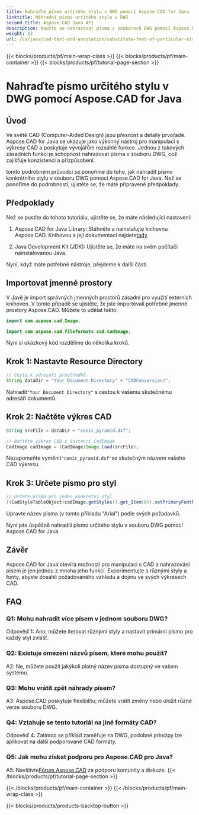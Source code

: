 ```yaml
---
title: Nahraďte písmo určitého stylu v DWG pomocí Aspose.CAD for Java
linktitle: Náhradní písmo určitého stylu v DWG
second_title: Aspose.CAD Java API
description: Naučte se nahrazovat písma v souborech DWG pomocí Aspose.CAD for Java. Podrobný průvodce pro přesné přizpůsobení stylů.
weight: 12
url: /cs/java/cad-text-and-annotation/substitute-font-of-particular-style-in-dwg/
---
```


{{< blocks/products/pf/main-wrap-class >}}
{{< blocks/products/pf/main-container >}}
{{< blocks/products/pf/tutorial-page-section >}}

# Nahraďte písmo určitého stylu v DWG pomocí Aspose.CAD for Java

## Úvod

Ve světě CAD (Computer-Aided Design) jsou přesnost a detaily prvořadé. Aspose.CAD for Java se ukazuje jako výkonný nástroj pro manipulaci s výkresy CAD a poskytuje vývojářům rozsáhlé funkce. Jednou z takových zásadních funkcí je schopnost nahrazovat písma v souboru DWG, což zajišťuje konzistenci a přizpůsobení.

tomto podrobném průvodci se ponoříme do toho, jak nahradit písmo konkrétního stylu v souboru DWG pomocí Aspose.CAD for Java. Než se ponoříme do podrobností, ujistěte se, že máte připravené předpoklady.

## Předpoklady

Než se pustíte do tohoto tutoriálu, ujistěte se, že máte následující nastavení:

1.  Aspose.CAD for Java Library: Stáhněte a nainstalujte knihovnu Aspose.CAD. Knihovnu a její dokumentaci najdete[tady](https://releases.aspose.com/cad/java/).

2. Java Development Kit (JDK): Ujistěte se, že máte na svém počítači nainstalovanou Java.

Nyní, když máte potřebné nástroje, přejdeme k další části.

## Importovat jmenné prostory

V Javě je import správných jmenných prostorů zásadní pro využití externích knihoven. V tomto případě se ujistěte, že jste importovali potřebné jmenné prostory Aspose.CAD. Můžete to udělat takto:

```java
import com.aspose.cad.Image;

import com.aspose.cad.fileformats.cad.CadImage;

```

Nyní si ukázkový kód rozdělíme do několika kroků.

## Krok 1: Nastavte Resource Directory

```java
// Cesta k adresáři prostředků.
String dataDir = "Your Document Directory" + "CADConversion/";
```

 Nahradit`"Your Document Directory"` s cestou k vašemu skutečnému adresáři dokumentů.

## Krok 2: Načtěte výkres CAD

```java
String srcFile = dataDir + "conic_pyramid.dxf";

// Načtěte výkres CAD v instanci CadImage
CadImage cadImage = (CadImage)Image.load(srcFile);
```

 Nezapomeňte vyměnit`"conic_pyramid.dxf"`se skutečným názvem vašeho CAD výkresu.

## Krok 3: Určete písmo pro styl

```java
// Určete písmo pro jeden konkrétní styl
((CadStyleTableObject)cadImage.getStyles().get_Item(0)).setPrimaryFontName("Arial");
```

Upravte název písma (v tomto příkladu "Arial") podle svých požadavků.

Nyní jste úspěšně nahradili písmo určitého stylu v souboru DWG pomocí Aspose.CAD for Java.

## Závěr

Aspose.CAD for Java otevírá možnosti pro manipulaci s CAD a nahrazování písem je jen jednou z mnoha jeho funkcí. Experimentujte s různými styly a fonty, abyste dosáhli požadovaného vzhledu a dojmu ve svých výkresech CAD.

## FAQ

### Q1: Mohu nahradit více písem v jednom souboru DWG?

Odpověď 1: Ano, můžete iterovat různými styly a nastavit primární písmo pro každý styl zvlášť.

### Q2: Existuje omezení názvů písem, které mohu použít?

A2: Ne, můžete použít jakýkoli platný název písma dostupný ve vašem systému.

### Q3: Mohu vrátit zpět náhrady písem?

A3: Aspose.CAD poskytuje flexibilitu; můžete vrátit změny nebo uložit různé verze souboru DWG.

### Q4: Vztahuje se tento tutoriál na jiné formáty CAD?

Odpověď 4: Zatímco se příklad zaměřuje na DWG, podobné principy lze aplikovat na další podporované CAD formáty.

### Q5: Jak mohu získat podporu pro Aspose.CAD pro Java?

A5: Navštivte[Fórum Aspose.CAD](https://forum.aspose.com/c/cad/19) za podporu komunity a diskuze.
{{< /blocks/products/pf/tutorial-page-section >}}

{{< /blocks/products/pf/main-container >}}
{{< /blocks/products/pf/main-wrap-class >}}

{{< blocks/products/products-backtop-button >}}
